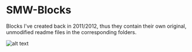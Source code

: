 # SMW-Blocks
Blocks I've created back in 2011/2012, thus they contain their own original, unmodified readme files in the corresponding folders.

![alt text](http://i63.tinypic.com/197e9w.png)
